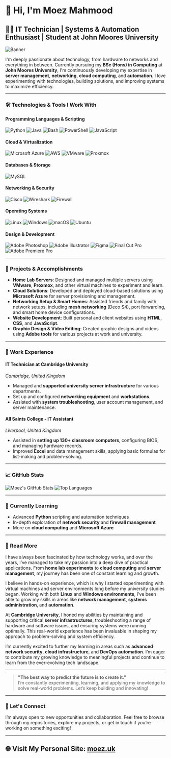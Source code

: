 # 👋 Hi, I'm Moez Mahmood

## 🧑‍💻 IT Technician | Systems & Automation Enthusiast | Student at John Moores University

![Banner](https://via.placeholder.com/1500x300.png?text=Welcome+to+My+GitHub+Profile)

I'm deeply passionate about technology, from hardware to networks and everything in between. Currently pursuing my **BSc (Hons) in Computing** at **John Moores University**, I'm continuously developing my expertise in **server management**, **networking**, **cloud computing**, and **automation**. I love experimenting with technologies, building solutions, and improving systems to maximize efficiency.

---

### 🛠 Technologies & Tools I Work With

#### Programming Languages & Scripting
![Python](https://img.shields.io/badge/Python-3776AB?style=for-the-badge&logo=python&logoColor=white)
![Java](https://img.shields.io/badge/Java-ED8B00?style=for-the-badge&logo=java&logoColor=white)
![Bash](https://img.shields.io/badge/Bash-121011?style=for-the-badge&logo=gnubash&logoColor=white)
![PowerShell](https://img.shields.io/badge/PowerShell-5391FE?style=for-the-badge&logo=powershell&logoColor=white)
![JavaScript](https://img.shields.io/badge/JavaScript-F7DF1E?style=for-the-badge&logo=javascript&logoColor=black)

#### Cloud & Virtualization
![Microsoft Azure](https://img.shields.io/badge/Microsoft%20Azure-0089D6?style=for-the-badge&logo=microsoft-azure&logoColor=white)
![AWS](https://img.shields.io/badge/AWS-232F3E?style=for-the-badge&logo=amazonaws&logoColor=white)
![VMware](https://img.shields.io/badge/VMware-607078?style=for-the-badge&logo=vmware&logoColor=white)
![Proxmox](https://img.shields.io/badge/Proxmox-DA552F?style=for-the-badge&logo=proxmox&logoColor=white)

#### Databases & Storage
![MySQL](https://img.shields.io/badge/MySQL-4479A1?style=for-the-badge&logo=mysql&logoColor=white)

#### Networking & Security
![Cisco](https://img.shields.io/badge/Cisco-1BA0D7?style=for-the-badge&logo=cisco&logoColor=white)
![Wireshark](https://img.shields.io/badge/Wireshark-1679A7?style=for-the-badge&logo=wireshark&logoColor=white)
![Firewall](https://img.shields.io/badge/Firewall-F17732?style=for-the-badge&logo=firewall&logoColor=white)

#### Operating Systems
![Linux](https://img.shields.io/badge/Linux-FCC624?style=for-the-badge&logo=linux&logoColor=black)
![Windows](https://img.shields.io/badge/Windows-0078D6?style=for-the-badge&logo=windows&logoColor=white)
![macOS](https://img.shields.io/badge/macOS-000000?style=for-the-badge&logo=apple&logoColor=white)
![Ubuntu](https://img.shields.io/badge/Ubuntu-E95420?style=for-the-badge&logo=ubuntu&logoColor=white)

#### Design & Development
![Adobe Photoshop](https://img.shields.io/badge/Adobe%20Photoshop-31A8FF?style=for-the-badge&logo=adobephotoshop&logoColor=white)
![Adobe Illustrator](https://img.shields.io/badge/Adobe%20Illustrator-FF9A00?style=for-the-badge&logo=adobeillustrator&logoColor=white)
![Figma](https://img.shields.io/badge/Figma-F24E1E?style=for-the-badge&logo=figma&logoColor=white)
![Final Cut Pro](https://img.shields.io/badge/Final%20Cut%20Pro-FF2D00?style=for-the-badge&logo=finalcutpro&logoColor=white)
![Adobe Premiere Pro](https://img.shields.io/badge/Adobe%20Premiere%20Pro-9999FF?style=for-the-badge&logo=adobepremierepro&logoColor=white)

---

### 🚀 Projects & Accomplishments

- **Home Lab Servers**: Designed and managed multiple servers using **VMware**, **Proxmox**, and other virtual machines to experiment and learn.
- **Cloud Solutions**: Developed and deployed cloud-based solutions using **Microsoft Azure** for server provisioning and management.
- **Networking Setup & Smart Homes**: Assisted friends and family with network setups, including **mesh networking** (Deco S4), port forwarding, and smart home device configurations.
- **Website Development**: Built personal and client websites using **HTML**, **CSS**, and **JavaScript**.
- **Graphic Design & Video Editing**: Created graphic designs and videos using **Adobe tools** for various projects at work and university.

---

### 💼 Work Experience

#### **IT Technician at Cambridge University**  
*Cambridge, United Kingdom*  
- Managed and **supported university server infrastructure** for various departments.
- Set up and configured **networking equipment** and **workstations**.
- Assisted with **system troubleshooting**, user account management, and server maintenance.

#### **All Saints College - IT Assistant**  
*Liverpool, United Kingdom*  
- Assisted in **setting up 130+ classroom computers**, configuring BIOS, and managing hardware records.
- Improved **Excel** and data management skills, applying basic formulas for list-making and problem-solving.

---

### 📈 GitHub Stats

![Moez's GitHub Stats](https://github-readme-stats.vercel.app/api?username=moezmahmood&show_icons=true&theme=gruvbox)
![Top Languages](https://github-readme-stats.vercel.app/api/top-langs/?username=moezmahmood&layout=compact&theme=gruvbox)

---

### 🌱 Currently Learning

- Advanced **Python** scripting and automation techniques
- In-depth exploration of **network security** and **firewall management**
- More on **cloud computing** and **Microsoft Azure**

---

### 📖 Read More

I have always been fascinated by how technology works, and over the years, I’ve managed to take my passion into a deep dive of practical applications. From **home lab experiments** to **cloud computing** and **server management**, my journey has been one of constant learning and growth. 

I believe in hands-on experience, which is why I started experimenting with virtual machines and server environments long before my university studies began. Working with both **Linux** and **Windows environments**, I’ve been able to grow my skills in areas like **network management**, **systems administration**, and **automation**.

At **Cambridge University**, I honed my abilities by maintaining and supporting critical **server infrastructures**, troubleshooting a range of hardware and software issues, and ensuring systems were running optimally. This real-world experience has been invaluable in shaping my approach to problem-solving and system efficiency.

I’m currently excited to further my learning in areas such as **advanced network security**, **cloud infrastructure**, and **DevOps automation**. I’m eager to contribute my growing knowledge to meaningful projects and continue to learn from the ever-evolving tech landscape.

---

> **"The best way to predict the future is to create it."**  
> I’m constantly experimenting, learning, and applying my knowledge to solve real-world problems. Let’s keep building and innovating!

---

### 💬 Let's Connect

I’m always open to new opportunities and collaboration. Feel free to browse through my repositories, explore my projects, or get in touch if you’re working on something exciting!

---

## 🌐 Visit My Personal Site: [moez.uk](https://moez.uk)
